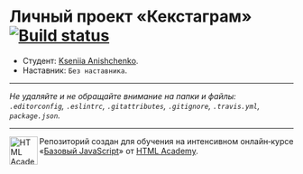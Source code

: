 # Личный проект «Кекстаграм» [![Build status][travis-image]][travis-url]

* Студент: [Kseniia Anishchenko](https://up.htmlacademy.ru/javascript/10/user/132844).
* Наставник: ` Без наставника `.

---

_Не удаляйте и не обращайте внимание на папки и файлы:_<br>
_`.editorconfig`, `.eslintrc`, `.gitattributes`, `.gitignore`, `.travis.yml`, `package.json`._

---

<a href="https://htmlacademy.ru/intensive/javascript"><img align="left" width="50" height="50" title="HTML Academy" src="https://up.htmlacademy.ru/static/img/intensive/javascript/logo-for-github.svg"></a>

Репозиторий создан для обучения на интенсивном онлайн‑курсе «[Базовый JavaScript](https://htmlacademy.ru/intensive/javascript)» от [HTML Academy](https://htmlacademy.ru).

[travis-image]: https://travis-ci.org/htmlacademy-javascript/132844-kekstagram.svg?branch=master
[travis-url]: https://travis-ci.org/htmlacademy-javascript/132844-kekstagram
